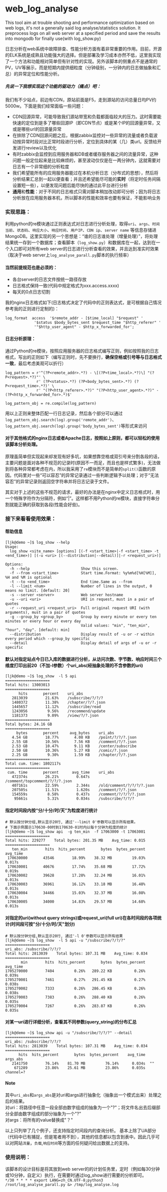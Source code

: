 # web_log_analyse
This tool aim at trouble shooting and performance optimization based on web logs, it's not a generally said log analyse/statistics solution. It preprocess logs on all web server at a specified period and save the results into mongodb for finally use(with log_show.py)


日志分析在web系统中故障排查、性能分析方面有着非常重要的作用。目前，开源的ELK系统是成熟且功能强大的选择。但是部署及学习成本亦然不低，这里我实现了一个方法和功能相对简单但有针对性的实现。另外该脚本的侧重点不是通常的PV，UV等展示，而是短期内提供细粒度（分钟级别，一分钟内的日志做抽象和汇总）的异常定位和性能分析。

##### 先说一下我想实现这个功能的驱动力（痛点）吧：
我们有不少站点，前边有CDN，原站前面是F5，走到源站的访问总量日均PV约5000w。下面是我们经常面临一些问题：

 - CDN回源异常，可能导致我们源站带宽和负载都面临较大的压力。这时需要能快速的定位到是多了哪些回源IP（即CDN节点）或是某个IP的回源量异常，又或是哪些url的回源量异常
 - 在排除了CDN回源问题之后，根据zabbix监控对一些异常的流量或者负载波动按异常时段对比正常时段进行分析，定位到具体的某（几）类url。反馈给开发进行review以及优化
 - 有时zabbix会监控到应用服务器和DB或者缓存服务器之间的流量异常，这种问题一般定位起来是比较麻烦的，甚至波动仅仅是在一两分钟内，这就需要对日志有一个非常细的分析粒度
 - 我们希望能所有的应用服务器能过在本机分析日志（分布式的思想），然后将分析结果汇总到一起以便查看；并且还希望能尽可能的**实时**（将定时任务间隔设置短一些），以便发现问题后能尽快的通过此平台进行分析  
 -  **通用**和**性能**：对于不同的日志格式只需对脚本稍加改动即可分析；因为将日志分析放在应用服务器本机，所以脚本的性能和效率也要有保证，不能影响业务

 
### 实现思路：
利用python的re模块通过正则表达式对日志进行分析处理，取得`uri`、`args`、`时间当前`、`状态码`、`响应大小`、`响应时间`、`用户IP`、`CDN ip`、`server name` 等信息存储进MongoDB。这里实现的另一个思想是：“谁的日志谁处理（增量处理）”，将处理结果统一存到一个数据库；查看脚本（`log_show.py`）和数据库在一起，达到在一个入口即可对所有web server的日志进行分析查看的效果，并且达到准实时效果（取决于web server上`log_analyse_parall.py`脚本的执行频率）

#### 当然前提规范也是必须的：

 - 各台server的日志文件按统一路径存放
 - 日志格式保持一致(代码中规定格式为xxx.access.xxxx)
 - 每天的0点日志切割
 
我的nginx日志格式如下(日志格式决定了代码中的正则表达式，是可根据自己情况参考我的正则进行定制的)：
```
log_format  access  '$remote_addr - [$time_local] "$request" '
             '$status $body_bytes_sent $request_time "$http_referer" '
             '"$http_user_agent" - $http_x_forwarded_for';
```
#### 日志分析原理： 
通过Python的re模块，按照应用服务器的日志格式编写正则，例如按照我的日志格式，写出的正则如下（编写正则时，先不要换行，**确保空格或引号等与日志格式一致**，最后考虑美观可以折行）
```
log_pattern = r'^(?P<remote_addr>.*?) - \[(?P<time_local>.*?)\] "(?P<request>.*?)"' \
              r' (?P<status>.*?) (?P<body_bytes_sent>.*?) (?P<request_time>.*?)' \
              r' "(?P<http_referer>.*?)" "(?P<http_user_agent>.*?)" - (?P<http_x_forwarded_for>.*)$'
              
log_pattern_obj = re.compile(log_pattern)
```
用以上正则来整体匹配一行日志记录，然后各个部分可以通过`log_pattern_obj.search(log).group('remote_addr')`、`log_pattern_obj.search(log).group('body_bytes_sent')`等形式来访问  

#### 对于其他格式的nginx日志或者Apache日志，按照如上原则，都可以轻松的使用该脚本分析处理。

原理虽简单但实现起来却发现有好多坑，如果想靠空格或双引号来分割各段的话，主要问题是面对各种不规范的记录时(原因不一而足，而且也是样式繁多)，无法做到将各种异常都考虑在内，所以我采用了`re`模块而不是简单的`split()`函数的原因。代码里对一些“可以容忍”的异常记录通过一些判断逻辑予以处理；对于“无法容忍”的异常记录则返回空字符串并将日志记录于文件。

其实对于上述的这些不规范的请求，最好的办法是在nginx中定义日志格式时，用一个特殊字符作为分隔符，例如“|”。这样都不用Python的re模块，直接字符串分割就能正确的获取到各段(性能会好些)。

### 接下来看看使用效果：
#### 帮助信息
```
[ljk@demo ~]$ log_show --help
Usage:
  log_show <site_name> [options] [(-f <start_time>|-f <start_time> -t <end_time>)] [(-u <uri> [(--distribution|--detail)]|-r <request_uri>)]

Options:
  -h --help                       Show this screen.
  -f --from <start_time>          Start time.Format: %y%m%d[%H[%M]], %H and %M is optional
  -t --to <end_time>              End time.Same as --from
  -l --limit <num>                Number of lines in the output, 0 means no limit. [default: 20]
  -s --server <server>            Web server hostname
  -u --uri <uri>                  URI in request, must in a pair of quotes 
  -r --request_uri <request_uri>  Full original request URI (with arguments), must in a pair of quotes
  -g --group_by <group_by>        Group by every minute or every ten minutes or every hour or every day
                                  Valid values: "min", "ten_min", "hour", "day". [default: min]
  --distribution                  Display result of -u or -r within every period which --group_by specific
  --detail                        Display detail of args of -u or -r specific
```
#### 默认对指定站点今日已入库的数据进行分析，从访问次数、字节数、响应时间三个维度打印出前20（不加-l参数）个uri_abs(经抽象处理的不含参数的uri)
```
[ljk@demo ~]$ log_show  -l 5 api
====================
Total hits: 13003013
====================
      hits       percent    uri_abs
   2813039        21.63%    /subscribe/?/?/?
   1480372        11.38%    /chapter/?/?.json
   1445657        11.12%    /subscribe/read
   1243056         9.56%    /recommend/update
   1181373         9.09%    /view/?/?.json
====================
Total bytes: 24.16 GB
====================
     bytes       percent     avg_bytes    uri_abs
   4.54 GB        18.77%       4.08 KB    /point/?/?/?.json
   2.55 GB        10.56%       7.56 KB    /comment/?/?.json
   2.53 GB        10.47%       9.11 KB    /center/subscribe
   2.50 GB        10.36%       5.27 KB    /comic/?.json
   2.25 GB         9.30%       1.59 KB    /chapter/?/?.json
====================
Total cum. time: 1802117s
====================
 cum. time       percent      avg_time    uri_abs
   472374s        26.21%        0.647s    /comment/topcomment/?/?/?.json
   407161s        22.59%        2.344s    /old/comment/?/?/?/?.json
   207505s        11.51%        1.620s    /comment/?/?.json
   154559s         8.58%        0.437s    /comment/?/?/?/?.json
    95661s         5.31%        0.034s    /subscribe/?/?/?
```
#### 指定时间段内按“分/十分/时/天”为粒度进行统计
```
# 默认按分钟分组,默认显示20行, 通过'--limit 0'参数可以显示所有结果。
# 下面示例展示170630-00时到170630-01时内以每十分钟为粒度的统计
[ljk@demo ~]$ log_show api  -g ten_min  -f 17063000 -t 17063001
====================
Total hits: 229277    Total bytes: 201.35 MB    Avg_time: 0.015
====================
   ten_min        hits  hits_percent       bytes  bytes_percent    avg_time
 170630000       43546        18.99%    38.32 MB         19.03%      0.017s
 170630001       40676        17.74%    35.68 MB         17.72%      0.019s
 170630002       39628        17.28%    32.24 MB         16.01%      0.013s
 170630003       36961        16.12%    33.18 MB         16.48%      0.013s
 170630004       34466        15.03%    32.37 MB         16.08%      0.013s
 170630005       34000        14.83%    29.57 MB         14.68%      0.013s
```
#### 对指定的uri(without query strings)或request_uri(full uri)在各时间段的各项统计(时间段可按"分/十分/时/天"划分)
```
# 默认按分钟分组,默认显示20行, 通过'-l 0'参数可以显示所有结果 
[ljk@demo ~]$ log_show  -l 5 api -u "/subscribe/?/?/?"
====================
uri_abs: /subscribe/?/?/?
Total hits: 2813039    Total bytes: 107.31 MB    Avg_time: 0.034
====================
       min        hits  hits_percent       bytes  bytes_percent    avg_time
1705270000        7404         0.26%   289.22 KB          0.26%      0.039s
1705270001        7461         0.27%   291.45 KB          0.27%      0.038s
1705270002        7333         0.26%   286.45 KB          0.26%      0.038s
1705270003        7383         0.26%   288.40 KB          0.26%      0.035s
1705270004        7267         0.26%   283.87 KB          0.26%      0.035s
```
#### 对某一uri进行详细分析，查看其不同参数(query_string)的分布汇总
```
[ljk@demo ~]$ log_show api -u "/subscribe/?/?/?" --detail
====================
uri_abs: /subscribe/?/?/?
Total hits: 2813039    Total bytes: 107.31 MB    Avg_time: 0.034
====================
      hits  hits_percent       bytes  bytes_percent    avg_time  args_abs
   2141750        76.14%    81.70 MB         76.14%      0.034s  ""
    671289        23.86%    25.61 MB         23.86%      0.035s  channel=?
```
#### Note
其中`uri_abs`和`args_abs`是对uri和args进行抽象化（抽象出一个模式出来）处理之后的结果。  
 对uri：将路径中任意一段全部由数字组成的抽象为一个"?"；将文件名出去后缀部分全部由数字组成的部分抽象为一个"?"  
 对args：将所有的value替换成"？"  


以上只列举了几个例子，还支持指定时间段内的查询分析。
基本上除了UA部分（代码中已有捕捉，但是笔者用不到），其他的信息都以包含到表中。因此几乎可以对网站`流量`，`负载`,`响应时间`等方面的任何疑问给出数据上的支持。


### 使用说明：
该脚本的设计目标是将其放到web server的的计划任务里，定时（例如每30分钟或10分钟，自定义）执行，在需要时通过log_show进行需要的分析即可。  
`*/30 * * * * export LANG=zh_CN.UTF-8;python3 /root/log_analyse_parall.py &> /tmp/log_analyse.log`


